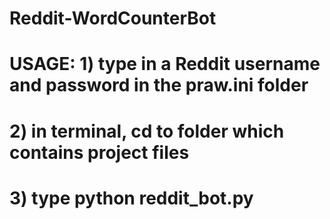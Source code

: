 # Reddit-WordCounterBot


# USAGE: 1) type in a Reddit username and password in the praw.ini folder
#        2) in terminal, cd to folder which contains project files
#        3) type python reddit_bot.py